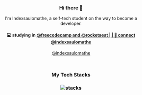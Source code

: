 <h3 align="center"> Hi there 👋</h3>

<p align="center">
I'm Indexsaulomathe, a self-tech student on the way to become a developer.
</p>

<h4 align="center">
💻 studying in <a href="https://www.freecodecamp.org/"</a>@freecodecamp
and 
<a href="https://app.rocketseat.com.br/me/indexsaulomathe"</a>@rocketseat
|        |
💬 connect <a href="https://www.linkedin.com/in/indexsaulomathe/">@indexsaulomathe</a>
</h4>
<p  align="center">
<a href="https://github.com/indexsaulomathe/">@indexsaulomathe</a>
</p>

<br/>
<h3 align="center">
My Tech Stacks
</h3>

<h3 align="center">
<img src="https://raw.githubusercontent.com/akasrai/akasrai/master/assets/stack-hills.svg" alt="stacks"/>
</h3>
